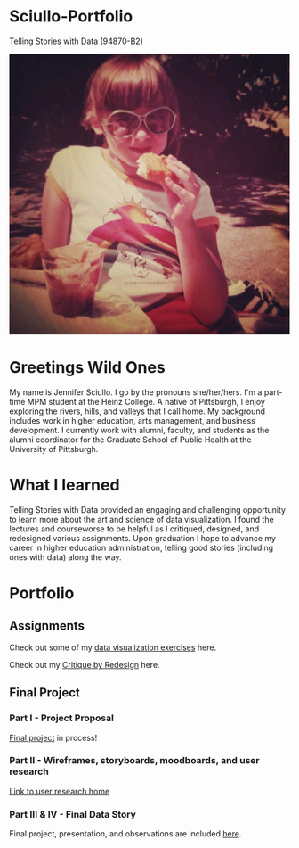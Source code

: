 # Sciullo-Portfolio
Telling Stories with Data (94870-B2)


![Profile Image](lake_erie.jpg)

# Greetings Wild Ones

My name is Jennifer Sciullo. I go by the pronouns she/her/hers. I'm a part-time MPM student at the Heinz College. A native of Pittsburgh, I enjoy exploring the rivers, hills, and valleys that I call home. My background includes work in higher education, arts management, and business development. I currently work with alumni, faculty, and students as the alumni coordinator for the Graduate School of Public Health at the University of Pittsburgh.

# What I learned
Telling Stories with Data provided an engaging and challenging opportunity to learn more about the art and science of data visualization.  I found the lectures and courseworse to be helpful as I critiqued, designed, and redesigned various assignments. Upon graduation I hope to advance my career in higher education administration, telling good stories (including ones with data) along the way.

# Portfolio

## Assignments

Check out some of my [data visualization exercises](/dataviz2.md) here.

Check out my [Critique by Redesign](/critique-by-design.md) here.

## Final Project

### Part I - Project Proposal
[Final project](/final-project.md) in process!

### Part II - Wireframes, storyboards, moodboards, and user research
 [Link to user research home](/user_research/TSWD_user_research_plan.md)

### Part III & IV - Final Data Story
Final project, presentation, and observations are included [here](/final_project_and_presentation/assignments_3-4.md).
  
